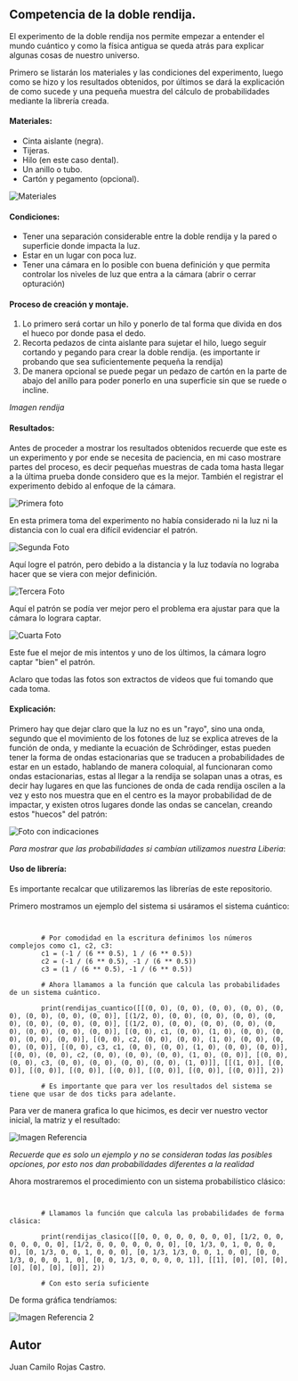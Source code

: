 ## Competencia de la doble rendija.

El experimento de la doble rendija nos permite empezar a entender el mundo cuántico y como la física antigua se queda atrás para explicar algunas cosas de nuestro universo.

Primero se listarán los materiales y las condiciones del experimento, luego como se hizo y los resultados obtenidos, por últimos se dará la explicación de como sucede y una pequeña muestra del cálculo de probabilidades mediante la librería creada.

#### Materiales:

- Cinta aislante (negra).
- Tijeras.
- Hilo (en este caso dental).
- Un anillo o tubo.
- Cartón y pegamento (opcional).

![Materiales](https://cdn.discordapp.com/attachments/584593411567517710/759475885895319582/20200926_130510.jpg)

#### Condiciones:

- Tener una separación considerable entre la doble rendija y la pared o superficie donde impacta la luz.
- Estar en un lugar con poca luz.
- Tener una cámara en lo posible con buena definición y que permita controlar los niveles de luz que entra a la cámara (abrir o cerrar opturación)

#### Proceso de creación y montaje.

1. Lo primero será cortar un hilo y ponerlo de tal forma que divida en dos el hueco por donde pasa el dedo.
2. Recorta pedazos de cinta aislante para sujetar el hilo, luego seguir cortando y pegando para crear la doble rendija. (es importante ir probando que sea suficientemente pequeña la rendija)
3. De manera opcional se puede pegar un pedazo de cartón en la parte de abajo del anillo para poder ponerlo en una superficie sin que se ruede o incline.

*Imagen rendija*

#### Resultados:

Antes de proceder a mostrar los resultados obtenidos recuerde que este es un experimento y por ende se necesita de paciencia, en mi caso mostrare partes del proceso, es decir pequeñas muestras de cada toma hasta llegar a la última prueba donde considero que es la mejor. 
También el registrar el experimento debido al enfoque de la cámara.

![Primera foto](https://cdn.discordapp.com/attachments/584593411567517710/759478484430094376/unknown.png)

En esta primera toma del experimento no había considerado ni la luz ni la distancia con lo cual era difícil evidenciar el patrón.

![Segunda Foto](https://cdn.discordapp.com/attachments/584593411567517710/759478544559505458/unknown.png)

Aquí logre el patrón, pero debido a la distancia y la luz todavía no lograba hacer que se viera con mejor definición.

![Tercera Foto](https://cdn.discordapp.com/attachments/584593411567517710/759478602676174878/unknown.png)

Aquí el patrón se podía ver mejor pero el problema era ajustar para que la cámara lo lograra captar.

![Cuarta Foto](https://cdn.discordapp.com/attachments/584593411567517710/759478675715522600/unknown.png)

Este fue el mejor de mis intentos y uno de los últimos, la cámara logro captar "bien" el patrón.

Aclaro que todas las fotos son extractos de videos que fui tomando que cada toma.

#### Explicación:

Primero hay que dejar claro que la luz no es un "rayo", sino una onda, segundo que el movimiento de los fotones de luz se explica atreves de la función de onda, y mediante la ecuación de Schrödinger, estas pueden tener la forma de ondas estacionarias
que se traducen a probabilidades de estar en un estado, hablando de manera coloquial, al funcionaran como ondas estacionarias, estas al llegar a la rendija se solapan unas a otras, es decir hay lugares en que las funciones de onda de cada rendija oscilen a la vez
y esto nos muestra que en el centro es la mayor probabilidad de de impactar, y existen otros lugares donde las ondas se cancelan, creando estos "huecos" del patrón:

![Foto con indicaciones](https://cdn.discordapp.com/attachments/584593411567517710/759478818867773520/unknown.png)

*Para mostrar que las probabilidades si cambian utilizamos nuestra Liberia*:

#### Uso de librería:

Es importante recalcar que utilizaremos las librerías de este repositorio. 

Primero mostramos un ejemplo del sistema si usáramos el sistema cuántico:

~~~


		# Por comodidad en la escritura definimos los números complejos como c1, c2, c3:
        c1 = (-1 / (6 ** 0.5), 1 / (6 ** 0.5))
		c2 = (-1 / (6 ** 0.5), -1 / (6 ** 0.5))
		c3 = (1 / (6 ** 0.5), -1 / (6 ** 0.5))
        
        # Ahora llamamos a la función que calcula las probabilidades de un sistema cuántico.
        
        print(rendijas_cuantico([[(0, 0), (0, 0), (0, 0), (0, 0), (0, 0), (0, 0), (0, 0), (0, 0)], [(1/2, 0), (0, 0), (0, 0), (0, 0), (0, 0), (0, 0), (0, 0), (0, 0)], [(1/2, 0), (0, 0), (0, 0), (0, 0), (0, 0), (0, 0), (0, 0), (0, 0)], [(0, 0), c1, (0, 0), (1, 0), (0, 0), (0, 0), (0, 0), (0, 0)], [(0, 0), c2, (0, 0), (0, 0), (1, 0), (0, 0), (0, 0), (0, 0)], [(0, 0), c3, c1, (0, 0), (0, 0), (1, 0), (0, 0), (0, 0)], [(0, 0), (0, 0), c2, (0, 0), (0, 0), (0, 0), (1, 0), (0, 0)], [(0, 0), (0, 0), c3, (0, 0), (0, 0), (0, 0), (0, 0), (1, 0)]], [[(1, 0)], [(0, 0)], [(0, 0)], [(0, 0)], [(0, 0)], [(0, 0)], [(0, 0)], [(0, 0)]], 2))
        
        # Es importante que para ver los resultados del sistema se tiene que usar de dos ticks para adelante.

~~~

Para ver de manera grafica lo que hicimos, es decir ver nuestro vector inicial, la matriz y el resultado:

![Imagen Referencia](https://cdn.discordapp.com/attachments/584593411567517710/759485728483704883/unknown.png)

*Recuerde que es solo un ejemplo y no se consideran todas las posibles opciones, por esto nos dan probabilidades diferentes a la realidad*

Ahora mostraremos el procedimiento con un sistema probabilístico clásico:

~~~

		
        # Llamamos la función que calcula las probabilidades de forma clásica:
        
        print(rendijas_clasico([[0, 0, 0, 0, 0, 0, 0, 0], [1/2, 0, 0, 0, 0, 0, 0, 0], [1/2, 0, 0, 0, 0, 0, 0, 0], [0, 1/3, 0, 1, 0, 0, 0, 0], [0, 1/3, 0, 0, 1, 0, 0, 0], [0, 1/3, 1/3, 0, 0, 1, 0, 0], [0, 0, 1/3, 0, 0, 0, 1, 0], [0, 0, 1/3, 0, 0, 0, 0, 1]], [[1], [0], [0], [0], [0], [0], [0], [0]], 2))

		# Con esto sería suficiente
~~~

De forma gráfica tendríamos:

![Imagen Referencia 2](https://cdn.discordapp.com/attachments/584593411567517710/759491041195196416/unknown.png)

## Autor

Juan Camilo Rojas Castro.
